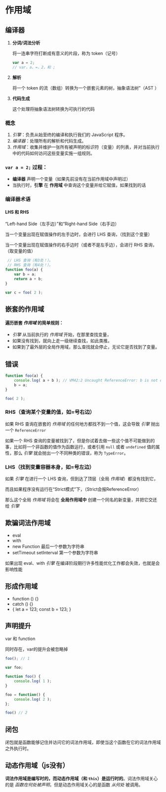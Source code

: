 # 作用域

## 编译器

1. **分词/词法分析**

   将一连串字符打断成有意义的片段，称为 token（记号）

   ```js
   var a = 2;
   // var，a，=，2，和 ;
   ```

2. **解析**

   将一个 token 的流（数组）转换为一个嵌套元素的树，抽象语法树”（AST ）

3. **代码生成**

   这个处理将抽象语法树转换为可执行的代码

### 概念

1. *引擎*：负责从始至终的编译和执行我们的 JavaScript 程序。
2. *编译器*：处理所有的解析和代码生成。
3. *作用域*：收集并维护一张所有被声明的标识符（变量）的列表，并对当前执行中的代码如何访问这些变量实施一组规则。

### `var a = 2;` 过程：

- **编译器** 声明一个变量（如果先前没有在当前作用域中声明过）
- 当执行时，**引擎** 在 **作用域** 中查询这个变量并给它赋值，如果找到的话

### 编译器术语

#### LHS 和 RHS

“Left-hand Side（左手边）”和“Right-hand Side（右手边）

当一个变量出现在赋值操作的左手边时，会进行 LHS 查询，（找到这个变量）

当一个变量出现在赋值操作的右手边时（或者不是左手边），会进行 RHS 查询， （取变量的值）

```js
 // LHS 查询（有3处！）。
 // RHS 查询（有4处！）。
function foo(a) {
	var b = a;
	return a + b;
}

var c = foo( 2 );
```

## 嵌套的作用域

#### 遍历嵌套 *作用域* 的简单规则：

- *引擎* 从当前执行的 *作用域* 开始，在那里查找变量，
- 如果没有找到，就向上走一级继续查找，如此类推。
- 如果到了最外层的全局作用域，那么查找就会停止，无论它是否找到了变量。

## 错误

```js
function foo(a) {
	console.log( a + b ); // VM42:2 Uncaught ReferenceError: b is not defined
	b = a;
}

foo( 2 );
```

### RHS（查询某个变量的值，如=号右边）

如果 RHS 查询在嵌套的 *作用域* 的任何地方都找不到一个值，这会导致 *引擎* 抛出一个 `ReferenceError`

如果一个 RHS 查询的变量被找到了，但是你试着去做一些这个值不可能做到的事，比如将一个非函数的值作为函数运行，或者引用 `null` 或者 `undefined` 值的属性，那么 *引擎* 就会抛出一个不同种类的错误，称为 `TypeError`。

### LHS（找到变量容器本身，如=号左边）

如果 *引擎* 在进行一个 LHS 查询，但到达了顶层（全局 *作用域*）都没有找到它，

而且如果程序没有运行在“Strict模式”下，（Strict会报ReferenceError）

那么这个全局 *作用域* 将会在 **全局作用域中** 创建一个同名的新变量，并把它交还给 *引擎*

## 欺骗词法作用域

- eval
- with
- new Function 最后一个参数为字符串
- setTimeout setInterval 第一个参数为字符串

如果出现 eval、with *引擎* 在编译阶段期行许多性能优化工作都会失效，也就是会影响性能

## 形成作用域

- function () {}
- catch () {}
- { let a = 123; const b = 123; }

## 声明提升

var 和 function

同时存在，var的提升会被忽略掉

```js
foo(); // 1

var foo;

function foo() {
	console.log( 1 );
}

foo = function() {
	console.log( 2 );
};

foo() // 2
```

## 闭包

闭包就是函数能够记住并访问它的词法作用域，即使当这个函数在它的词法作用域之外执行时。

## 动态作用域（js没有）

**词法作用域是编写时的，而动态作用域（和 `this`）是运行时的**。词法作用域关心的是 *函数在何处被声明*，但是动态作用域关心的是函数 *从何处* 被调用。